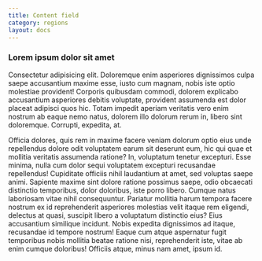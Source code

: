```yaml
---
title: Content field
category: regions
layout: docs
---
```


### Lorem ipsum dolor sit amet

Consectetur adipisicing elit. Doloremque enim asperiores dignissimos culpa saepe accusantium maxime esse, iusto cum magnam, nobis iste optio molestiae provident! Corporis quibusdam commodi, dolorem explicabo accusantium asperiores debitis voluptate, provident assumenda est dolor placeat adipisci quos hic.
Totam impedit aperiam veritatis vero enim nostrum ab eaque nemo natus, dolorem illo dolorum rerum in, libero sint doloremque. Corrupti, expedita, at.

Officia dolores, quis rem in maxime facere veniam dolorum optio eius unde repellendus dolore odit voluptatem earum sit deserunt eum, hic qui quae et mollitia veritatis assumenda ratione? In, voluptatum tenetur excepturi. Esse minima, nulla cum dolor sequi voluptatem excepturi recusandae repellendus! Cupiditate officiis nihil laudantium at amet, sed voluptas saepe animi. Sapiente maxime sint dolore ratione possimus saepe, odio obcaecati distinctio temporibus, dolor doloribus, iste porro libero. Cumque natus laboriosam vitae nihil consequuntur. Pariatur mollitia harum tempora facere nostrum ex id reprehenderit asperiores molestias velit itaque rem eligendi, delectus at quasi, suscipit libero a voluptatum distinctio eius? Eius accusantium similique incidunt. Nobis expedita dignissimos ad itaque, recusandae id tempore nostrum! Eaque cum atque aspernatur fugit temporibus nobis mollitia beatae ratione nisi, reprehenderit iste, vitae ab enim cumque doloribus! Officiis atque, minus nam amet, ipsum id.
